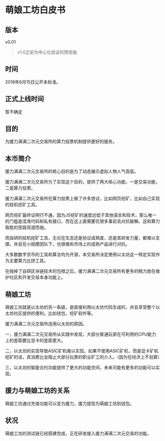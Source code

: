 # 萌娘工坊白皮书

## 版本

v0.01

> v1.0之前为中心化验证的预览版

## 时间

2018年6月15日公开本标准。

## 正式上线时间

暂不确定

## 目的

为援力满满二次元交易所的算力投票机制提供更好的服务。

## 本币简介

援力满满二次元交易所的核心目的是为了动态展示虚拟人物人气高低。

援力满满二次元交易所为了实现这个目的，提供了两大核心功能。一是交易功能，二是算力投票。

援力满满二次元交易所在算力投票上做了许多尝试，比如网页挖矿，比如自己实现的挂机挖矿工具。

网页挖矿最终证明行不通，因为JS挖矿的速度远低于其他语言和技术，那么唯一的门槛是混淆代码和私有接口，而在这上面需要花很多事前去对抗破解。这和算力取胜的思路背道而驰。

而自研的挂机挖矿工具，无论在生态还是协议成熟度，还是其研发力量，都难以支撑。并且在小规模团队下，也很难和市场上的成熟产品进行对抗。

大多数数字货币的工具和算法均为开源，本交易所决定使用以太坊这一特定实现作为主要算力比拼工具。

在抛掉了自研区块链技术的包袱之后，援力满满二次元交易所有更多的精力放在维护社区和开发交易本身功能上。

## 萌娘工坊

萌娘工坊就是以太坊的另一条链，是直接利用以太坊代码生成的，并且享受整个以太坊社区提供的便利。比如钱包，挖矿软件等。

援力满满二次元交易所选用以太坊的原因。

一，援力满满二次元交易所从实践中发现，大部分普通玩家在可利用的CPU能力上的差距要比显卡的差距更大。

二，以太坊的实现导致ASIC矿机难以实现。如果不使用ASIC矿机，而是显卡矿机挖矿的话，其消费比会阻止大部分玩票的职业矿工的介入。（因为在经济上不划算）

三，以太坊的智能合约功能提供了更大的功能空间，未来可能有更多的功能可以实现。

## 援力与萌娘工坊的关系

萌娘工坊通过充值功能可以变为援力，援力提现为萌娘工坊到钱包。

## 状况

萌娘工坊的测试链已经搭建完成，正在研发接入援力满满二次元交易的功能。

